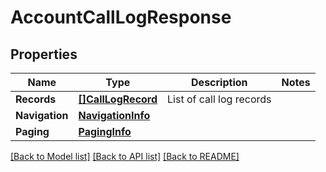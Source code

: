 # AccountCallLogResponse

## Properties
Name | Type | Description | Notes
------------ | ------------- | ------------- | -------------
**Records** | [**[]CallLogRecord**](CallLogRecord.md) | List of call log records | 
**Navigation** | [**NavigationInfo**](NavigationInfo.md) |  | 
**Paging** | [**PagingInfo**](PagingInfo.md) |  | 

[[Back to Model list]](../README.md#documentation-for-models) [[Back to API list]](../README.md#documentation-for-api-endpoints) [[Back to README]](../README.md)


